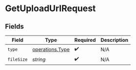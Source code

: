 # GetUploadUrlRequest


## Fields

| Field                                              | Type                                               | Required                                           | Description                                        |
| -------------------------------------------------- | -------------------------------------------------- | -------------------------------------------------- | -------------------------------------------------- |
| `type`                                             | [operations.Type](../../models/operations/type.md) | :heavy_check_mark:                                 | N/A                                                |
| `fileSize`                                         | *string*                                           | :heavy_check_mark:                                 | N/A                                                |